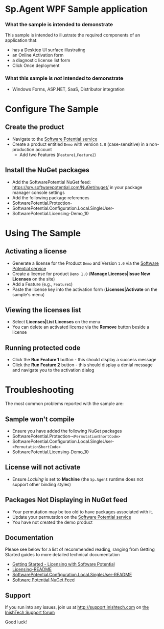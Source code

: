 # Sp.Agent WPF Sample application

### What the sample is intended to demonstrate

This sample is intended to illustrate the required components of an application that:

* has a Desktop UI surface illustrating
 * an Online Activation form
 * a diagnostic license list form
* Click Once deployment
### What this sample is *not* intended to demonstrate 

* Windows Forms, ASP.NET, SaaS, Distributor integration

# Configure The Sample
## Create the product
* Navigate to the [Software Potential service](https://srv.softwarepotential.com/Products.aspx)
* Create a product entitled `Demo` with version `1.0` (case-sensitive) in a non-production account
  * Add two Features (`Feature1`,`Feature2`)

## Install the NuGet packages
* Add the SoftwarePotential NuGet feed: https://srv.softwarepotential.com/NuGet/nuget/ in your package manager console settings
* Add the following package references
 * SoftwarePotential.Protection-<PermutationShortCode> 
 * SoftwarePotential.Configuration.Local.SingleUser-<PermutationShortCode> 
 * SoftwarePotential.Licensing-Demo_10

# Using The Sample
## Activating a license

* Generate a license for the Product `Demo` and Version `1.0` via the [Software Potential service](https://srv.softwarepotential.com/Issue.aspx?IssueType=new) 
 * Create a license for product `Demo 1.0` (**Manage Licenses|Issue New Licenses** on the site)
  * Add a Feature (e.g., `Feature1`)
* Paste the license key into the activation form (**Licenses|Activate** on the sample's menu)

## Viewing the licenses list

* Select **Licenses|List Licenses** on the menu
* You can delete an activated license via the **Remove** button beside a license

## Running protected code

* Click the **Run Feature 1** button - this should display a success message
* Click the **Run Feature 2** button - this should display a denial message and navigate you to the activation dialog

# Troubleshooting

The most common problems reported with the sample are:

## Sample won't compile

* Ensure you have added the following NuGet packages
 * SoftwarePotential.Protection-`<PermutationShortCode>`
 * SoftwarePotential.Configuration.Local.SingleUser-`<PermutationShortCode>` 
 * SoftwarePotential.Licensing-Demo_10

## License will not activate

* Ensure _Locking_ is set to **Machine** (the `Sp.Agent` runtime does not support other binding styles)

## Packages Not Displaying in NuGet feed

* Your permutation may be too old to have packages associated with it.
 * Update your permutation on the [Software Potential service](https://srv.softwarepotential.com/Permutations.aspx)
* You have not created the demo product 

## Documentation

Please see below for a list of recommended reading, ranging from Getting Started guides to more detailed technical documentation

* [Getting Started - Licensing with Software Potential](http://docs.softwarepotential.com/Getting-Started-With-Licensing.html)
* [Licensing-README](http://docs.softwarepotential.com/Licensing-README.html)
* [SoftwarePotential.Configuration.Local.SingleUser-README](http://docs.softwarepotential.com/Configuration.Local.SingleUser-README.html)
* [Software Potential NuGet Feed](http://docs.softwarepotential.com/Adding-SoftwarePotential-NuGet-Feed.html)

## Support
If you run into any issues, join us at http://support.inishtech.com on [the InishTech Support forum](http://www.inishtech.com/Support/Forum.aspx)

Good luck!